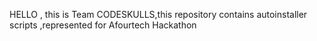 HELLO , this is Team CODESKULLS,this repository contains autoinstaller scripts ,represented for Afourtech Hackathon

<script id="asciicast-PSkJEiwnQIB92mgnCPQ5gyI3I" src="https://asciinema.org/a/PSkJEiwnQIB92mgnCPQ5gyI3I.js" async></script>
